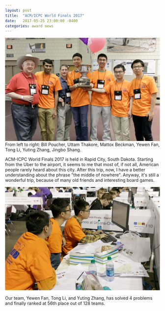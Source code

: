 ```yaml
---
layout: post
title:  "ACM/ICPC World Finals 2017"
date:   2017-05-25 23:00:00 -0400
categories: award news
---
```


![](/img/uiuc-wf2017.jpg)
From left to right: Bill Poucher, Uttam Thakore, Mattox Beckman, Yewen Fan, Tong Li, Yuting Zhang, Jingbo Shang.

ACM-ICPC World Finals 2017 is held in Rapid City, South Dakota. Starting from the Uber to the airport, it seems to me that most of, if not all, American people rarely heard about this city. After this trip, now, I have a better understanding about the phrase "the middle of nowhere". Anyway, it's still a wonderful trip, because of many old friends and interesting board games.

![](/img/uiuc-wf2017-team.jpg)

Our team, Yewen Fan, Tong Li, and Yuting Zhang, has solved 4 problems and finally ranked at 56th place out of 128 teams.
